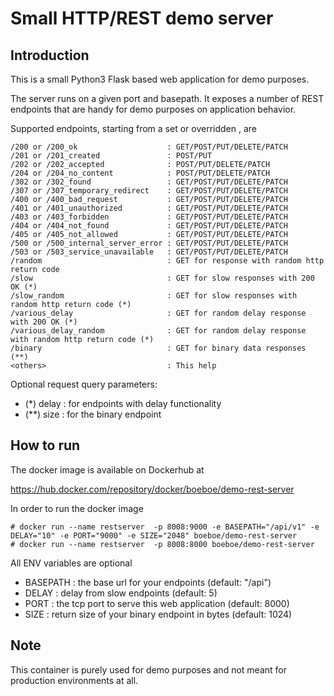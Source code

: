 # Small HTTP/REST demo server

## Introduction

This is a small Python3 Flask based web application for demo purposes.

The server runs on a given port and basepath. It exposes a number of 
REST endpoints that are handy for demo purposes on application behavior.

Supported endpoints, starting from a set or overridden <basepath>, are

    /200 or /200_ok                    : GET/POST/PUT/DELETE/PATCH
    /201 or /201_created               : POST/PUT
    /202 or /202_accepted              : POST/PUT/DELETE/PATCH
    /204 or /204_no_content            : POST/PUT/DELETE/PATCH
    /302 or /302_found                 : GET/POST/PUT/DELETE/PATCH
    /307 or /307_temporary_redirect    : GET/POST/PUT/DELETE/PATCH
    /400 or /400_bad_request           : GET/POST/PUT/DELETE/PATCH
    /401 or /401_unauthorized          : GET/POST/PUT/DELETE/PATCH
    /403 or /403_forbidden             : GET/POST/PUT/DELETE/PATCH
    /404 or /404_not_found             : GET/POST/PUT/DELETE/PATCH
    /405 or /405_not_allowed           : GET/POST/PUT/DELETE/PATCH
    /500 or /500_internal_server_error : GET/POST/PUT/DELETE/PATCH
    /503 or /503_service_unavailable   : GET/POST/PUT/DELETE/PATCH
    /random                            : GET for response with random http return code
    /slow                              : GET for slow responses with 200 OK (*)
    /slow_random                       : GET for slow responses with random http return code (*)
    /various_delay                     : GET for random delay response with 200 OK (*)
    /various_delay_random              : GET for random delay response with random http return code (*)
    /binary                            : GET for binary data responses (**)
    <others>                           : This help

Optional request query parameters:
 - (*) delay : for endpoints with delay functionality
 - (**) size : for the binary endpoint

## How to run

The docker image is available on Dockerhub at

https://hub.docker.com/repository/docker/boeboe/demo-rest-server

In order to run the docker image

```console
# docker run --name restserver  -p 8008:9000 -e BASEPATH="/api/v1" -e DELAY="10" -e PORT="9000" -e SIZE="2048" boeboe/demo-rest-server
# docker run --name restserver  -p 8008:8000 boeboe/demo-rest-server
```

All ENV variables are optional

 - BASEPATH : the base url for your endpoints (default: "/api")
 - DELAY    : delay from slow endpoints (default: 5)
 - PORT     : the tcp port to serve this web application (default: 8000)
 - SIZE     : return size of your binary endpoint in bytes (default: 1024)

## Note

This container is purely used for demo purposes and not meant for production 
environments at all. 